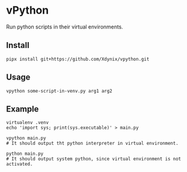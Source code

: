 # vPython

Run python scripts in their virtual environments.

## Install

```shell
pipx install git+https://github.com/Xdynix/vpython.git
```

## Usage

```shell
vpython some-script-in-venv.py arg1 arg2
```

## Example

```shell
virtualenv .venv
echo 'import sys; print(sys.executable)' > main.py

vpython main.py
# It should output tht python interpreter in virtual environment.

python main.py
# It should output system python, since virtual environment is not activated.
```
